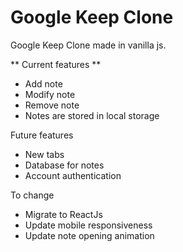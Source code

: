 # Google Keep Clone

Google Keep Clone made in vanilla js.

** Current features **
* Add note
* Modify note
* Remove note
* Notes are stored in local storage

Future features
* New tabs
* Database for notes
* Account authentication

To change
* Migrate to ReactJs 
* Update mobile responsiveness
* Update note opening animation 
